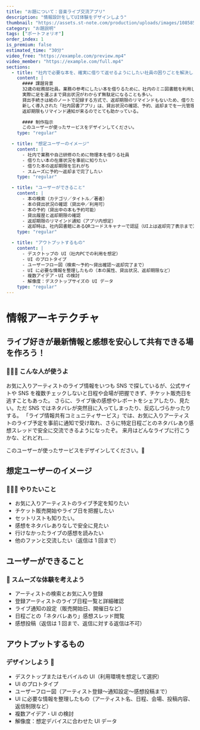 ```yaml
---
title: "お題について：音楽ライブ交流アプリ"
description: "情報設計をしてUI体験をデザインしよう"
thumbnail: "https://assets.st-note.com/production/uploads/images/108585497/rectangle_large_type_2_e25111bbba69e541866bb37caf921ee0.png?width=1200"
category: "お題説明"
tags: ["ポートフォリオ"]
order_index: 1
is_premium: false
estimated_time: "30分"
video_free: "https://example.com/preview.mp4"
video_member: "https://example.com/full.mp4"
sections:
  - title: "社内で必要な本を、確実に借りて返せるようにしたい社員の困りごとを解決しよう！"
    content: |
      #### 課題背景
      32歳の総務部社員。業務の参考にしたい本を借りるために、社内のミニ図書館を利用しているが、
      実際に足を運ぶまで貸出状況がわからず無駄足になることも多い。
      貸出手続きは紙のノートで記録する方式で、返却期限のリマインドもないため、借りたまま忘れてしまうこともあった。
      新しく導入された「社内図書アプリ」は、貸出状況の確認、予約、返却までを一元管理でき、
      返却期限もリマインド通知が来るのでとても助かっている。

      #### 制作指示
      このユーザーが使ったサービスをデザインしてください。
    type: "regular"

  - title: "想定ユーザーのイメージ"
    content: |
      - 社内で業務や自己研修のために物理本を借りる社員
      - 借りたい本の在庫状況を事前に知りたい
      - 借りた本の返却期限を忘れがち
      - スムーズに予約〜返却まで完了したい
    type: "regular"

  - title: "ユーザーができること"
    content: |
      - 本の検索（カテゴリ／タイトル／著者）
      - 本の貸出状況の確認（貸出中／利用可）
      - 本の予約（貸出中の本も予約可能）
      - 貸出履歴と返却期限の確認
      - 返却期限のリマインド通知（アプリ内想定）
      - 返却時は、社内図書館にあるQRコードスキャナーで認証（UI上は返却完了表示まで）
    type: "regular"

  - title: "アウトプットするもの"
    content: |
      - デスクトップの UI（社内PCでの利用を想定）
      - UI のプロトタイプ
      - ユーザーフロー図（検索〜予約〜貸出確認〜返却完了まで）
      - UI に必要な情報を整理したもの（本の属性、貸出状況、返却期限など）
      - 複数アイデア・UI の検討
      - 解像度：デスクトップサイズの UI データ
    type: "regular"
---
```


# 情報アーキテクチャ

## ライブ好きが最新情報と感想を安心して共有できる場を作ろう！

### 🙋🙋‍♀️ こんな人が使うよ

お気に入りアーティストのライブ情報をいつも SNS で探しているが、公式サイトや SNS を複数チェックしないと日程や会場が把握できず、チケット販売日を逃すこともあった。
さらに、ライブ後の感想やレポートをシェアしたり、見たい。ただ SNS ではネタバレが突然目に入ってしまったり、反応しづらかったりする。
「ライブ情報共有コミュニティサービス」では、お気に入りアーティストのライブ予定を事前に通知で受け取れ、さらに特定日程ごとのネタバレあり感想スレッドで安全に交流できるようになったぞ。
来月はどんなライブに行こうかな、どれどれ....

このユーザーが使ったサービスをデザインしてください。🚩

## 想定ユーザーのイメージ

### 🙋🙋‍♀️ やりたいこと

- お気に入りアーティストのライブ予定を知りたい
- チケット販売開始やライブ日を把握したい
- セットリストも知りたい。
- 感想をネタバレありなしで安全に見たい
- 行けなかったライブの感想を読みたい
- 他のファンと交流したい（返信は 1 回まで）

## ユーザーができること

### 🚩 スムーズな体験を考えよう

- アーティストの検索とお気に入り登録
- 登録アーティストのライブ日程一覧と詳細確認
- ライブ通知の設定（販売開始日、開催日など）
- 日程ごとの「ネタバレあり」感想スレッド閲覧
- 感想投稿（返信は 1 回まで、返信に対する返信は不可）

## アウトプットするもの

### デザインしよう 💪

- デスクトップまたはモバイルの UI（利用環境を想定して選択）
- UI のプロトタイプ
- ユーザーフロー図（アーティスト登録〜通知設定〜感想投稿まで）
- UI に必要な情報を整理したもの（アーティスト名、日程、会場、投稿内容、返信制限など）
- 複数アイデア・UI の検討
- 解像度：想定デバイスに合わせた UI データ
